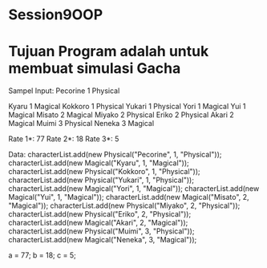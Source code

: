 # Session9OOP

# Tujuan Program adalah untuk membuat simulasi Gacha

 Sampel Input:
   Pecorine 1 Physical
   
   Kyaru 1 Magical
   Kokkoro 1 Physical
   Yukari 1 Physical
   Yori 1 Magical
   Yui 1 Magical
   Misato 2 Magical
   Miyako 2 Physical
   Eriko 2 Physical
   Akari 2 Magical
   Muimi 3 Physical
   Neneka 3 Magical

   Rate 1*: 77
   Rate 2*: 18
   Rate 3*: 5

 Data:
  characterList.add(new Physical("Pecorine", 1, "Physical"));
  characterList.add(new Magical("Kyaru", 1, "Magical"));
  characterList.add(new Physical("Kokkoro", 1, "Physical"));
  characterList.add(new Physical("Yukari", 1, "Physical"));
  characterList.add(new Magical("Yori", 1, "Magical"));
  characterList.add(new Magical("Yui", 1, "Magical"));
  characterList.add(new Magical("Misato", 2, "Magical"));
  characterList.add(new Physical("Miyako", 2, "Physical"));
  characterList.add(new Physical("Eriko", 2, "Physical"));
  characterList.add(new Magical("Akari", 2, "Magical"));
  characterList.add(new Physical("Muimi", 3, "Physical"));
  characterList.add(new Magical("Neneka", 3, "Magical"));

  a = 77;
  b =  18;
  c = 5;
